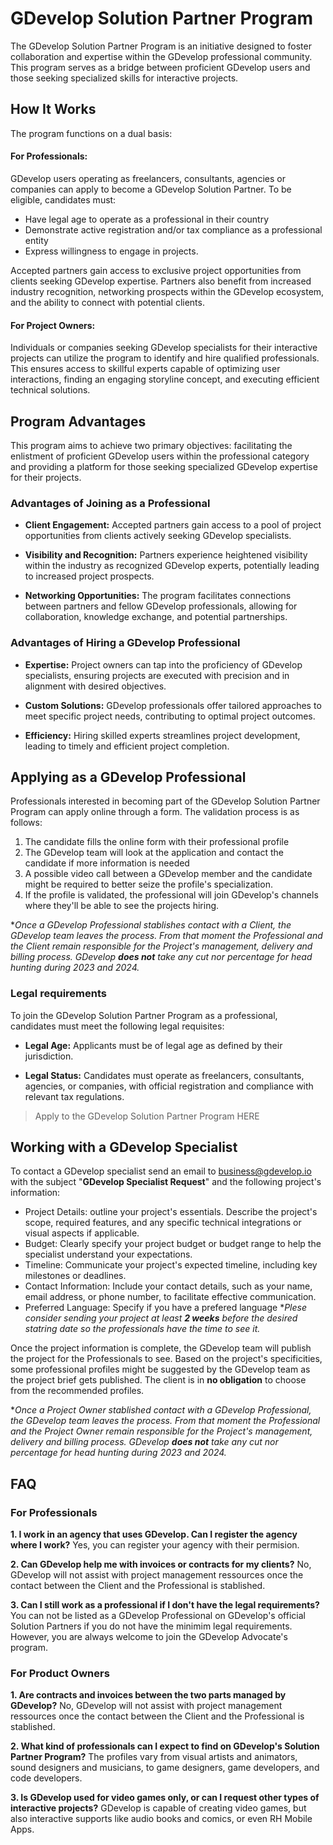 # GDevelop Solution Partner Program

The GDevelop Solution Partner Program is an initiative designed to foster collaboration and expertise within the GDevelop professional community. This program serves as a bridge between proficient GDevelop users and those seeking specialized skills for interactive projects.

## How It Works
The program functions on a dual basis:

#### For Professionals:
GDevelop users operating as freelancers, consultants, agencies or companies can apply to become a GDevelop Solution Partner. To be eligible, candidates must:
- Have legal age to operate as a professional in their country
- Demonstrate active registration and/or tax compliance as a professional entity
- Express willingness to engage in projects.

Accepted partners gain access to exclusive project opportunities from clients seeking GDevelop expertise. Partners also benefit from increased industry recognition, networking prospects within the GDevelop ecosystem, and the ability to connect with potential clients.

#### For Project Owners:
Individuals or companies seeking GDevelop specialists for their interactive projects can utilize the program to identify and hire qualified professionals. This ensures access to skillful experts capable of optimizing user interactions, finding an engaging storyline concept, and executing efficient technical solutions.


## Program Advantages
This program aims to achieve two primary objectives: facilitating the enlistment of proficient GDevelop users within the professional category and providing a platform for those seeking specialized GDevelop expertise for their projects.

### Advantages of Joining as a Professional
- **Client Engagement:** Accepted partners gain access to a pool of project opportunities from clients actively seeking GDevelop specialists.

- **Visibility and Recognition:** Partners experience heightened visibility within the industry as recognized GDevelop experts, potentially leading to increased project prospects.

- **Networking Opportunities:** The program facilitates connections between partners and fellow GDevelop professionals, allowing for collaboration, knowledge exchange, and potential partnerships.

### Advantages of Hiring a GDevelop Professional
- **Expertise:** Project owners can tap into the proficiency of GDevelop specialists, ensuring projects are executed with precision and in alignment with desired objectives.

- **Custom Solutions:** GDevelop professionals offer tailored approaches to meet specific project needs, contributing to optimal project outcomes.

- **Efficiency:** Hiring skilled experts streamlines project development, leading to timely and efficient project completion.

## Applying as a GDevelop Professional
Professionals interested in becoming part of the GDevelop Solution Partner Program can apply online through a form.
The validation process is as follows:
1. The candidate fills the online form with their professional profile
2. The GDevelop team will look at the application and contact the candidate if more information is needed
3. A possible video call between a GDevelop member and the candidate might be required to better seize the profile's specialization.
4. If the profile is validated, the professional will join GDevelop's channels where they'll be able to see the projects hiring.

**Once a GDevelop Professional stablishes contact with a Client, the GDevelop team leaves the process. From that moment the Professional and the Client remain responsible for the Project's management, delivery and billing process.
GDevelop **does not** take any cut nor percentage for head hunting during 2023 and 2024.*

### Legal requirements
To join the GDevelop Solution Partner Program as a professional, candidates must meet the following legal requisites:

- **Legal Age:** Applicants must be of legal age as defined by their jurisdiction.

- **Legal Status:** Candidates must operate as freelancers, consultants, agencies, or companies, with official registration and compliance with relevant tax regulations.


> Apply to the GDevelop Solution Partner Program HERE


## Working with a GDevelop Specialist
To contact a GDevelop specialist send an email to business@gdevelop.io with the subject "**GDevelop Specialist Request**" and the following project's information:
- Project Details: outline your project's essentials. Describe the project's scope, required features, and any specific technical integrations or visual aspects if applicable.
- Budget: Clearly specify your project budget or budget range to help the specialist understand your expectations.
- Timeline: Communicate your project's expected timeline, including key milestones or deadlines.
- Contact Information: Include your contact details, such as your name, email address, or phone number, to facilitate effective communication.
- Preferred Language: Specify if you have a prefered language
**Plese consider sending your project at least **2 weeks** before the desired statring date so the professionals have the time to see it.*

Once the project information is complete, the GDevelop team will publish the project for the Professionals to see. 
Based on the project's specificities, some professional profiles might be suggested by the GDevelop team as the project brief gets published.
The client is in **no obligation** to choose from the recommended profiles.

**Once a Project Owner stablished contact with a GDevelop Professional, the GDevelop team leaves the process. From that moment the Professional and the Project Owner remain responsible for the Project's management, delivery and billing process.
GDevelop **does not** take any cut nor percentage for head hunting during 2023 and 2024.*

## FAQ

### For Professionals

**1. I work in an agency that uses GDevelop. Can I register the agency where I work?**
Yes, you can register your agency with their permision.

**2. Can GDevelop help me with invoices or contracts for my clients?**
No, GDevelop will not assist with project management ressources once the contact between the Client and the Professional is stablished.

**3. Can I still work as a professional if I don't have the legal requirements?**
You can not be listed as a GDevelop Professional on GDevelop's official Solution Partners if you do not have the minimim legal requirements.
However, you are always welcome to join the GDevelop Advocate's program.


### For Product Owners
**1. Are contracts and invoices between the two parts managed by GDevelop?**
No, GDevelop will not assist with project management ressources once the contact between the Client and the Professional is stablished.

**2. What kind of professionals can I expect to find on GDevelop's Solution Partner Program?**
The profiles vary from visual artists and animators, sound designers and musicians, to game designers, game developers, and code developers.

**3. Is GDevelop used for video games only, or can I request other types of interactive projects?**
GDevelop is capable of creating video games, but also interactive supports like audio books and comics, or even RH Mobile Apps.
